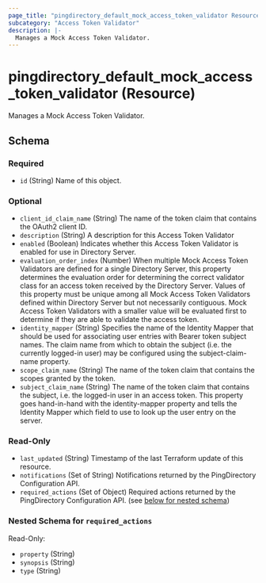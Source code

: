 ```yaml
---
page_title: "pingdirectory_default_mock_access_token_validator Resource - terraform-provider-pingdirectory"
subcategory: "Access Token Validator"
description: |-
  Manages a Mock Access Token Validator.
---
```


# pingdirectory_default_mock_access_token_validator (Resource)

Manages a Mock Access Token Validator.



<!-- schema generated by tfplugindocs -->
## Schema

### Required

- `id` (String) Name of this object.

### Optional

- `client_id_claim_name` (String) The name of the token claim that contains the OAuth2 client ID.
- `description` (String) A description for this Access Token Validator
- `enabled` (Boolean) Indicates whether this Access Token Validator is enabled for use in Directory Server.
- `evaluation_order_index` (Number) When multiple Mock Access Token Validators are defined for a single Directory Server, this property determines the evaluation order for determining the correct validator class for an access token received by the Directory Server. Values of this property must be unique among all Mock Access Token Validators defined within Directory Server but not necessarily contiguous. Mock Access Token Validators with a smaller value will be evaluated first to determine if they are able to validate the access token.
- `identity_mapper` (String) Specifies the name of the Identity Mapper that should be used for associating user entries with Bearer token subject names. The claim name from which to obtain the subject (i.e. the currently logged-in user) may be configured using the subject-claim-name property.
- `scope_claim_name` (String) The name of the token claim that contains the scopes granted by the token.
- `subject_claim_name` (String) The name of the token claim that contains the subject, i.e. the logged-in user in an access token. This property goes hand-in-hand with the identity-mapper property and tells the Identity Mapper which field to use to look up the user entry on the server.

### Read-Only

- `last_updated` (String) Timestamp of the last Terraform update of this resource.
- `notifications` (Set of String) Notifications returned by the PingDirectory Configuration API.
- `required_actions` (Set of Object) Required actions returned by the PingDirectory Configuration API. (see [below for nested schema](#nestedatt--required_actions))

<a id="nestedatt--required_actions"></a>
### Nested Schema for `required_actions`

Read-Only:

- `property` (String)
- `synopsis` (String)
- `type` (String)



